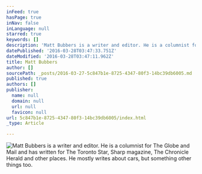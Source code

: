 ```yaml
---
inFeed: true
hasPage: true
inNav: false
inLanguage: null
starred: true
keywords: []
description: 'Matt Bubbers is a writer and editor. He is a columnist for The Globe and Mail and has written for The Toronto Star, Sharp magazine, The Chronicle Herald and other places. He mostly writes about cars, but something other things too. '
datePublished: '2016-03-28T03:47:33.751Z'
dateModified: '2016-03-28T03:47:11.962Z'
title: Matt Bubbers
author: []
sourcePath: _posts/2016-03-27-5c847b1e-8725-4347-80f3-14bc39db6005.md
published: true
authors: []
publisher:
  name: null
  domain: null
  url: null
  favicon: null
url: 5c847b1e-8725-4347-80f3-14bc39db6005/index.html
_type: Article

---
```

![Matt Bubbers is a writer and editor. He is a columnist for The Globe and Mail and has written for The Toronto Star, Sharp magazine, The Chronicle Herald and other places. He mostly writes about cars, but something other things too. ](https://the-grid-user-content.s3-us-west-2.amazonaws.com/9383e779-b99b-4f90-b1c5-d2d6ee2488b1.jpg)